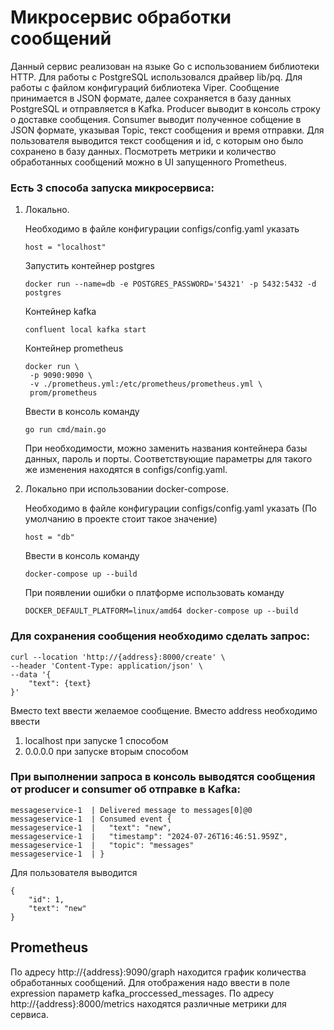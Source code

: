 # Микросервис обработки сообщений
Данный сервис реализован на языке Go с использованием библиотеки HTTP. Для работы с PostgreSQL использовался драйвер lib/pq. Для работы с файлом конфигураций библиотека Viper.
Сообщение принимается в JSON формате, далее сохраняется в базу данных PostgreSQL и отправляется в Kafka. Producer выводит в консоль строку о доставке сообщения. 
Consumer выводит полученное собщение в JSON формате, указывая Topic, текст сообщения и время отправки. Для пользователя выводится текст сообщения и id, с которым оно было сохранено в базу данных.
Посмотреть метрики и количество обработанных сообщений можно в UI запущенного Prometheus.
### Есть 3 способа запуска микросервиса:
1. Локально.

   Необходимо в файле конфигурации configs/config.yaml указать
   ```
   host = "localhost"
   ```
   Запустить контейнер postgres
   ```
   docker run --name=db -e POSTGRES_PASSWORD='54321' -p 5432:5432 -d postgres
   ```
   Контейнер kafka
   ```
   confluent local kafka start
   ```
   Контейнер prometheus
   ```
   docker run \
    -p 9090:9090 \
    -v ./prometheus.yml:/etc/prometheus/prometheus.yml \
    prom/prometheus
   ```
   Ввести в консоль команду
   ```
   go run cmd/main.go
   ```
   При необходимости, можно заменить названия контейнера базы данных, пароль и порты. Соответствующие параметры для такого же изменения находятся в configs/config.yaml.
3. Локально при использовании docker-compose.
   
   Необходимо в файле конфигурации configs/config.yaml указать (По умолчанию в проекте стоит такое значение)
   ```
   host = "db"
   ```
   Ввести в консоль команду
   ```
   docker-compose up --build
   ```
   При появлении ошибки о платформе использовать команду
   ```
   DOCKER_DEFAULT_PLATFORM=linux/amd64 docker-compose up --build
   ```

### Для сохранения сообщения необходимо сделать запрос:
```
curl --location 'http://{address}:8000/create' \
--header 'Content-Type: application/json' \
--data '{
    "text": {text}
}'
```
Вместо text ввести желаемое сообщение.
Вместо address необходимо ввести 
1. localhost при запуске 1 способом
2. 0.0.0.0 при запуске вторым способом
### При выполнении запроса в консоль выводятся сообщения от producer и consumer об отправке в Kafka:
```
messageservice-1  | Delivered message to messages[0]@0
messageservice-1  | Consumed event {
messageservice-1  |   "text": "new",
messageservice-1  |   "timestamp": "2024-07-26T16:46:51.959Z",
messageservice-1  |   "topic": "messages"
messageservice-1  | }
```
Для пользователя выводится 
```
{
    "id": 1,
    "text": "new"
}
```
## Prometheus
По адресу http://{address}:9090/graph находится график количества обработанных сообщений. Для отображения надо ввести в поле expression параметр kafka_proccessed_messages. 
По адресу http://{address}:8000/metrics находятся различные метрики для сервиса.
